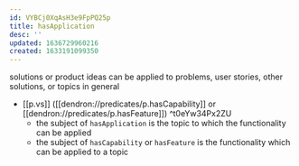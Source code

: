 ```yaml
---
id: VYBCj0XqAsH3e9FpPQ25p
title: hasApplication
desc: ''
updated: 1636729960216
created: 1633191099350
---
```




solutions or product ideas can be applied to problems, user stories, other solutions, or topics in general

- [[p.vs]] ([[dendron://predicates/p.hasCapability]] or [[dendron://predicates/p.hasFeature]])  ^t0eYw34Px2ZU
  - the subject of `hasApplication` is the topic to which the functionality can be applied
  - the subject of `hasCapability` or `hasFeature` is the functionality which can be applied to a topic
